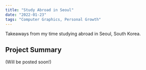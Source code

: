 ```yaml
---
title: "Study Abroad in Seoul"
date: "2022-01-23"
tags: "Computer Graphics, Personal Growth"
---
```

Takeaways from my time studying abroad in Seoul, South Korea.


## Project Summary
(Will be posted soon!)